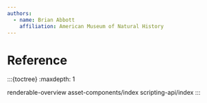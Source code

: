 ```yaml
---
authors:
  - name: Brian Abbott
    affiliation: American Museum of Natural History
---
```



# Reference





:::{toctree}
:maxdepth: 1

renderable-overview
asset-components/index
scripting-api/index
:::
